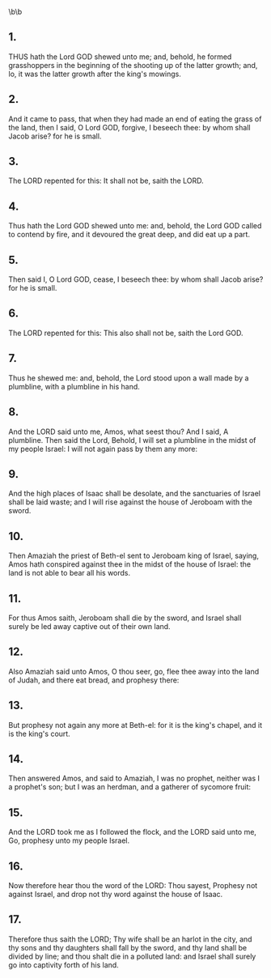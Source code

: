 \b\b
## 1.
THUS hath the Lord GOD shewed unto me; and, behold, he formed grasshoppers in the beginning of the shooting up of the latter growth; and, lo, it was the latter growth after the king's mowings.
## 2.
And it came to pass, that when they had made an end of eating the grass of the land, then I said, O Lord GOD, forgive, I beseech thee: by whom shall Jacob arise? for he is small.
## 3.
The LORD repented for this: It shall not be, saith the LORD.
## 4.
Thus hath the Lord GOD shewed unto me: and, behold, the Lord GOD called to contend by fire, and it devoured the great deep, and did eat up a part.
## 5.
Then said I, O Lord GOD, cease, I beseech thee: by whom shall Jacob arise? for he is small.
## 6.
The LORD repented for this: This also shall not be, saith the Lord GOD.
## 7.
Thus he shewed me: and, behold, the Lord stood upon a wall made by a plumbline, with a plumbline in his hand.
## 8.
And the LORD said unto me, Amos, what seest thou? And I said, A plumbline. Then said the Lord, Behold, I will set a plumbline in the midst of my people Israel: I will not again pass by them any more:
## 9.
And the high places of Isaac shall be desolate, and the sanctuaries of Israel shall be laid waste; and I will rise against the house of Jeroboam with the sword.
## 10.
Then Amaziah the priest of Beth-el sent to Jeroboam king of Israel, saying, Amos hath conspired against thee in the midst of the house of Israel: the land is not able to bear all his words.
## 11.
For thus Amos saith, Jeroboam shall die by the sword, and Israel shall surely be led away captive out of their own land.
## 12.
Also Amaziah said unto Amos, O thou seer, go, flee thee away into the land of Judah, and there eat bread, and prophesy there:
## 13.
But prophesy not again any more at Beth-el: for it is the king's chapel, and it is the king's court.
## 14.
Then answered Amos, and said to Amaziah, I was no prophet, neither was I a prophet's son; but I was an herdman, and a gatherer of sycomore fruit:
## 15.
And the LORD took me as I followed the flock, and the LORD said unto me, Go, prophesy unto my people Israel.
## 16.
Now therefore hear thou the word of the LORD: Thou sayest, Prophesy not against Israel, and drop not thy word against the house of Isaac.
## 17.
Therefore thus saith the LORD; Thy wife shall be an harlot in the city, and thy sons and thy daughters shall fall by the sword, and thy land shall be divided by line; and thou shalt die in a polluted land: and Israel shall surely go into captivity forth of his land.
